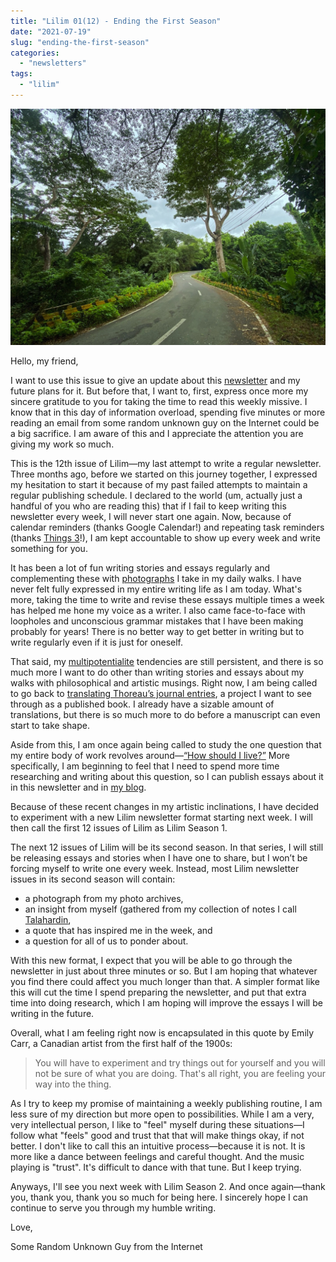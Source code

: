 ```yaml
---
title: "Lilim 01(12) - Ending the First Season"
date: "2021-07-19"
slug: "ending-the-first-season"
categories:
  - "newsletters"
tags:
  - "lilim"
---
```


![The road to IRRI housing](images/To-IRRI.jpg)

Hello, my friend,

I want to use this issue to give an update about this [newsletter](/tags/lilim) and my future plans for it. But before that, I want to, first, express once more my sincere gratitude to you for taking the time to read this weekly missive. I know that in this day of information overload, spending five minutes or more reading an email from some random unknown guy on the Internet could be a big sacrifice. I am aware of this and I appreciate the attention you are giving my work so much.

This is the 12th issue of Lilim—my last attempt to write a regular newsletter. Three months ago, before we started on this journey together, I expressed my hesitation to start it because of my past failed attempts to maintain a regular publishing schedule. I declared to the world (um, actually just a handful of you who are reading this) that if I fail to keep writing this newsletter every week, I will never start one again. Now, because of calendar reminders (thanks Google Calendar!) and repeating task reminders (thanks [Things 3](https://culturedcode.com/things)!), I am kept accountable to show up every week and write something for you.

It has been a lot of fun writing stories and essays regularly and complementing these with [photographs](https://www.instagram.com/vinceimbat) I take in my daily walks. I have never felt fully expressed in my entire writing life as I am today. What's more, taking the time to write and revise these essays multiple times a week has helped me hone my voice as a writer. I also came face-to-face with loopholes and unconscious grammar mistakes that I have been making probably for years! There is no better way to get better in writing but to write regularly even if it is just for oneself.

That said, my [multipotentialite](/how-i-became-a-professional-multipotentialite) tendencies are still persistent, and there is so much more I want to do other than writing stories and essays about my walks with philosophical and artistic musings. Right now, I am being called to go back to [translating Thoreau’s journal entries](/what-i-learned-from-a-year-of-reading-thoreaus-journal), a project I want to see through as a published book. I already have a sizable amount of translations, but there is so much more to do before a manuscript can even start to take shape.

Aside from this, I am once again being called to study the one question that my entire body of work revolves around—[“How should I live?”](/about) More specifically, I am beginning to feel that I need to spend more time researching and writing about this question, so I can publish essays about it in this newsletter and in [my blog](/blog).

Because of these recent changes in my artistic inclinations, I have decided to experiment with a new Lilim newsletter format starting next week. I will then call the first 12 issues of Lilim as Lilim Season 1.

The next 12 issues of Lilim will be its second season. In that series, I will still be releasing essays and stories when I have one to share, but I won’t be forcing myself to write one every week. Instead, most Lilim newsletter issues in its second season will contain:

- a photograph from my photo archives,
- an insight from myself (gathered from my collection of notes I call [Talahardin](https://www.craft.do/s/Rc0YD1m2MhYZSE),
- a quote that has inspired me in the week, and
- a question for all of us to ponder about.

With this new format, I expect that you will be able to go through the newsletter in just about three minutes or so. But I am hoping that whatever you find there could affect you much longer than that. A simpler format like this will cut the time I spend preparing the newsletter, and put that extra time into doing research, which I am hoping will improve the essays I will be writing in the future.

Overall, what I am feeling right now is encapsulated in this quote by Emily Carr, a Canadian artist from the first half of the 1900s:

> You will have to experiment and try things out for yourself and you will not be sure of what you are doing. That's all right, you are feeling your way into the thing.

As I try to keep my promise of maintaining a weekly publishing routine, I am less sure of my direction but more open to possibilities. While I am a very, very intellectual person, I like to "feel" myself during these situations—I follow what "feels" good and trust that that will make things okay, if not better. I don't like to call this an intuitive process—because it is not. It is more like a dance between feelings and careful thought. And the music playing is "trust". It's difficult to dance with that tune. But I keep trying.

Anyways, I'll see you next week with Lilim Season 2. And once again—thank you, thank you, thank you so much for being here. I sincerely hope I can continue to serve you through my humble writing.

Love,

Some Random Unknown Guy from the Internet
